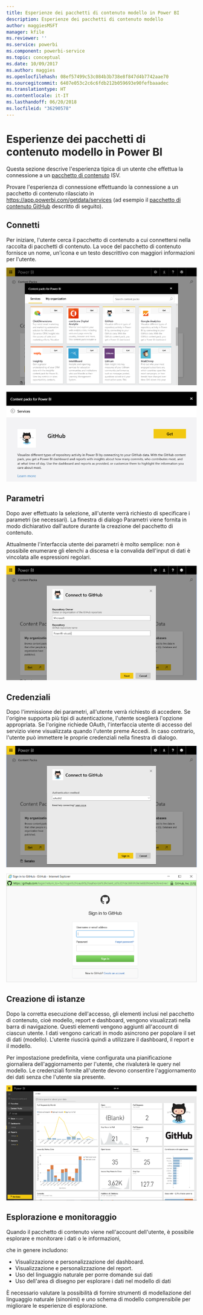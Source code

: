 ```yaml
---
title: Esperienze dei pacchetti di contenuto modello in Power BI
description: Esperienze dei pacchetti di contenuto modello
author: maggiesMSFT
manager: kfile
ms.reviewer: ''
ms.service: powerbi
ms.component: powerbi-service
ms.topic: conceptual
ms.date: 10/09/2017
ms.author: maggies
ms.openlocfilehash: 08ef57499c53c084b3b738e8f847d4b7742aae70
ms.sourcegitcommit: 6407e053c2c6c6fdb212b059693e90fefbaaadec
ms.translationtype: HT
ms.contentlocale: it-IT
ms.lasthandoff: 06/20/2018
ms.locfileid: "36290578"
---
```

# <a name="template-content-pack-experiences-in-power-bi"></a>Esperienze dei pacchetti di contenuto modello in Power BI
Questa sezione descrive l'esperienza tipica di un utente che effettua la connessione a un [pacchetto di contenuto](../service-connect-to-services.md) ISV. 

Provare l'esperienza di connessione effettuando la connessione a un pacchetto di contenuto rilasciato in https://app.powerbi.com/getdata/services (ad esempio il [pacchetto di contenuto GitHub](https://app.powerbi.com/getdata/services/github) descritto di seguito).

## <a name="connect"></a>Connetti
Per iniziare, l'utente cerca il pacchetto di contenuto a cui connettersi nella raccolta di pacchetti di contenuto. La voce del pacchetto di contenuto fornisce un nome, un'icona e un testo descrittivo con maggiori informazioni per l'utente.

![connessione](media/template-content-pack-experience/github_data.png)

![connessione](media/template-content-pack-experience/github_connect.png)

## <a name="parameters"></a>Parametri
Dopo aver effettuato la selezione, all'utente verrà richiesto di specificare i parametri (se necessari). La finestra di dialogo Parametri viene fornita in modo dichiarativo dall'autore durante la creazione del pacchetto di contenuto.

Attualmente l'interfaccia utente dei parametri è molto semplice: non è possibile enumerare gli elenchi a discesa e la convalida dell'input di dati è vincolata alle espressioni regolari.

![parametri](media/template-content-pack-experience/github_params.png)

## <a name="credentials"></a>Credenziali
Dopo l'immissione dei parametri, all'utente verrà richiesto di accedere.  Se l'origine supporta più tipi di autenticazione, l'utente sceglierà l'opzione appropriata. Se l'origine richiede OAuth, l'interfaccia utente di accesso del servizio viene visualizzata quando l'utente preme Accedi.  In caso contrario, l'utente può immettere le proprie credenziali nella finestra di dialogo.

![Credenziali](media/template-content-pack-experience/github_login.png)

![connessione](media/template-content-pack-experience/github_creds2.png)

## <a name="instantiation"></a>Creazione di istanze
Dopo la corretta esecuzione dell'accesso, gli elementi inclusi nel pacchetto di contenuto, cioè modello, report e dashboard, vengono visualizzati nella barra di navigazione.  Questi elementi vengono aggiunti all'account di ciascun utente.  I dati vengono caricati in modo asincrono per popolare il set di dati (modello).  L'utente riuscirà quindi a utilizzare il dashboard, il report e il modello.

Per impostazione predefinita, viene configurata una pianificazione giornaliera dell'aggiornamento per l'utente, che rivaluterà le query nel modello.  Le credenziali fornite all'utente devono consentire l'aggiornamento dei dati senza che l'utente sia presente.

![Creazione di istanze](media/template-content-pack-experience/github_dashboard.png)

## <a name="exploration-and-monitoring"></a>Esplorazione e monitoraggio
Quando il pacchetto di contenuto viene nell'account dell'utente, è possibile esplorare e monitorare i dati o le informazioni,

che in genere includono:

* Visualizzazione e personalizzazione del dashboard.
* Visualizzazione e personalizzazione del report.
* Uso del linguaggio naturale per porre domande sui dati
* Uso dell'area di disegno per esplorare i dati nel modello di dati

È necessario valutare la possibilità di fornire strumenti di modellazione del linguaggio naturale (sinonimi) e uno schema di modello comprensibile per migliorare le esperienze di esplorazione.

